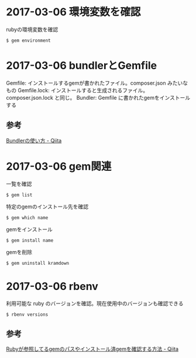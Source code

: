# 2017-03-06 環境変数を確認
rubyの環境変数を確認

	$ gem environment



# 2017-03-06 bundlerとGemfile

Gemfile: インストールするgemが書かれたファイル。composer.json みたいなもの
Gemfile.lock: インストールすると生成されるファイル。 composer.json.lock と同じ。
Bundler: Gemfile に書かれたgemをインストールする

## 参考
[Bundlerの使い方 - Qiita](http://qiita.com/oshou/items/6283c2315dc7dd244aef)



# 2017-03-06 gem関連

一覧を確認

	$ gem list


特定のgemのインストール先を確認

	$ gem which name


gemをインストール

	$ gem install name


gemを削除

	$ gem uninstall kramdown





# 2017-03-06 rbenv
利用可能な ruby のバージョンを確認。現在使用中のバージョンも確認できる

	$ rbenv versions


## 参考
[Rubyが参照してるgemのパスやインストール済gemを確認する方法 - Qiita](http://qiita.com/h5y1m141@github/items/74029cab9706971c8dbe)
